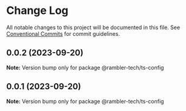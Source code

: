 # Change Log

All notable changes to this project will be documented in this file.
See [Conventional Commits](https://conventionalcommits.org) for commit guidelines.

## 0.0.2 (2023-09-20)

**Note:** Version bump only for package @rambler-tech/ts-config

## 0.0.1 (2023-09-20)

**Note:** Version bump only for package @rambler-tech/ts-config

